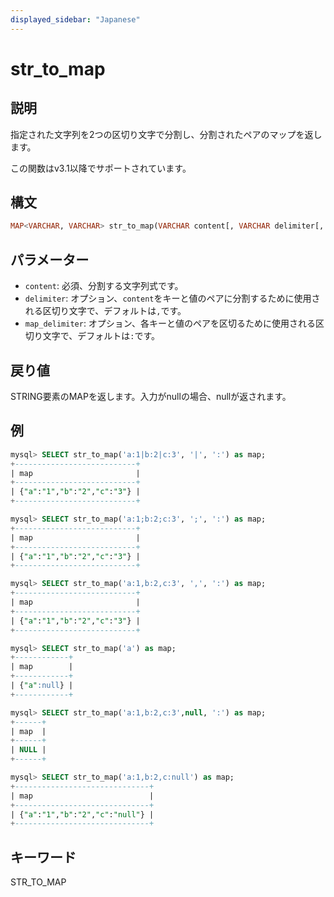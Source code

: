 ```yaml
---
displayed_sidebar: "Japanese"
---
```


# str_to_map

## 説明

指定された文字列を2つの区切り文字で分割し、分割されたペアのマップを返します。

この関数はv3.1以降でサポートされています。

## 構文

```Haskell
MAP<VARCHAR, VARCHAR> str_to_map(VARCHAR content[, VARCHAR delimiter[, VARCHAR map_delimiter]])
```

## パラメーター

- `content`: 必須、分割する文字列式です。
- `delimiter`: オプション、`content`をキーと値のペアに分割するために使用される区切り文字で、デフォルトは`,`です。
- `map_delimiter`: オプション、各キーと値のペアを区切るために使用される区切り文字で、デフォルトは`:`です。

## 戻り値

STRING要素のMAPを返します。入力がnullの場合、nullが返されます。

## 例

```SQL
mysql> SELECT str_to_map('a:1|b:2|c:3', '|', ':') as map;
+---------------------------+
| map                       |
+---------------------------+
| {"a":"1","b":"2","c":"3"} |
+---------------------------+

mysql> SELECT str_to_map('a:1;b:2;c:3', ';', ':') as map;
+---------------------------+
| map                       |
+---------------------------+
| {"a":"1","b":"2","c":"3"} |
+---------------------------+

mysql> SELECT str_to_map('a:1,b:2,c:3', ',', ':') as map;
+---------------------------+
| map                       |
+---------------------------+
| {"a":"1","b":"2","c":"3"} |
+---------------------------+

mysql> SELECT str_to_map('a') as map;
+------------+
| map        |
+------------+
| {"a":null} |
+------------+

mysql> SELECT str_to_map('a:1,b:2,c:3',null, ':') as map;
+------+
| map  |
+------+
| NULL |
+------+

mysql> SELECT str_to_map('a:1,b:2,c:null') as map;
+------------------------------+
| map                          |
+------------------------------+
| {"a":"1","b":"2","c":"null"} |
+------------------------------+
```

## キーワード

STR_TO_MAP

